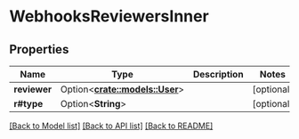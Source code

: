 # WebhooksReviewersInner

## Properties

Name | Type | Description | Notes
------------ | ------------- | ------------- | -------------
**reviewer** | Option<[**crate::models::User**](User.md)> |  | [optional]
**r#type** | Option<**String**> |  | [optional]

[[Back to Model list]](../README.md#documentation-for-models) [[Back to API list]](../README.md#documentation-for-api-endpoints) [[Back to README]](../README.md)


